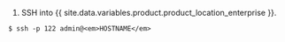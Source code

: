 1. SSH into {{ site.data.variables.product.product_location_enterprise }}.
```shell
$ ssh -p 122 admin@<em>HOSTNAME</em>
```
